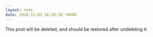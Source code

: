 ```yaml
---
layout: note
date: 2020-11-03 16:39:38 +0000
---
```


This post will be deleted, and should be restored after undeleting it.
